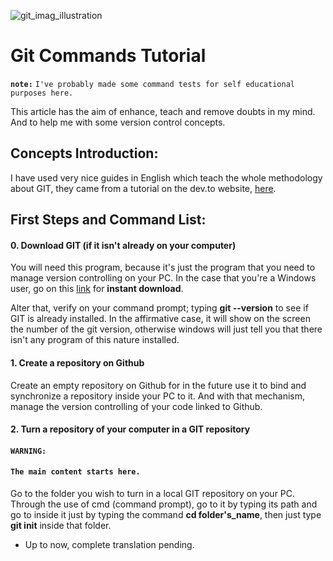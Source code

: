 ![git_imag_illustration](https://raw.githubusercontent.com/2504Guimaraes/Simple-Git-Tutorial/master/images/unsplash_git_img.jpg)

# Git Commands Tutorial
**`note:`** `I've probably made some command tests for self educational purposes here.`

This article has the aim of enhance, teach and remove doubts in my mind. And to help me with some version control concepts.

## Concepts Introduction:

I have used very nice guides in English which teach the whole methodology about GIT, they came from a tutorial on the dev.to website, [here](https://dev.to/gothamv/learn-the-basics-of-git-in-under-10-minutes-475c).

## First Steps and Command List:

#### 0. Download GIT (if it isn't already on your computer)

You will need this program, because it's just the program that you need to manage version controlling on your PC. In the case that you're a Windows user, go on this [link](https://git-scm.com/download/win) for **instant download**.

Alter that, verify on your command prompt; typing **git --version** to see if GIT is already installed. In the affirmative case, it will show on the screen the number of the git version, otherwise windows will just tell you that there isn't any program of this nature installed.

#### 1. Create a repository on Github

Create an empty repository on Github for in the future use it to bind and synchronize a repository inside your PC to it. And with that mechanism, manage the version controlling of your code linked to Github.

#### 2. Turn a repository of your computer in a GIT repository

#### `WARNING:`
#### `The main content starts here.`

Go to the folder you wish to turn in a local GIT repository on your PC. Through the use of cmd (command prompt), go to it by typing its path and go to inside it just by typing the command **cd folder's_name**, then just type **git init** inside that folder.

- Up to now, complete translation pending.